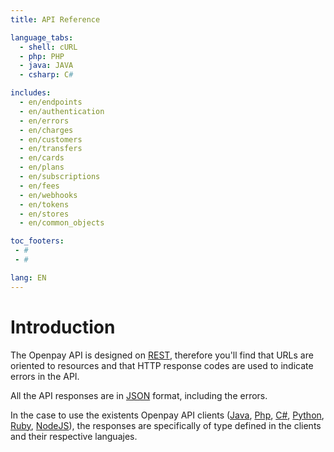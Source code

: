 ```yaml
---
title: API Reference

language_tabs:
  - shell: cURL
  - php: PHP
  - java: JAVA
  - csharp: C#

includes:
  - en/endpoints
  - en/authentication
  - en/errors
  - en/charges
  - en/customers
  - en/transfers
  - en/cards
  - en/plans
  - en/subscriptions
  - en/fees
  - en/webhooks
  - en/tokens
  - en/stores
  - en/common_objects

toc_footers:
 - #
 - #

lang: EN
---
```


# Introduction

The Openpay API is designed on [REST](http://es.wikipedia.org/wiki/Representational_State_Transfer),  therefore you'll find that URLs are oriented to resources and that HTTP response codes are used to indicate errors in the API.

All the API responses are in [JSON](http://www.json.org/) format, including the errors.

In the case to use the existents Openpay API clients ([Java](https://github.com/open-pay/openpay-java), [Php](https://github.com/open-pay/openpay-php), [C#](https://github.com/open-pay/openpay-dotnet), [Python](https://github.com/open-pay/openpay-python), [Ruby](https://github.com/open-pay/openpay-ruby), [NodeJS](https://github.com/open-pay/openpay-node)), the responses are specifically of type defined in the clients and their respective languajes.
